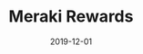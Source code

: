 ---
date: '2019-12-01'
title: 'Meraki Rewards'
github: ''
ios: 'https://apps.apple.com/us/app/meraki-rewards/id1494840071'
tech:
  - Swift
  - UIKit
company: 'HARi'
showInProjects: false
---
